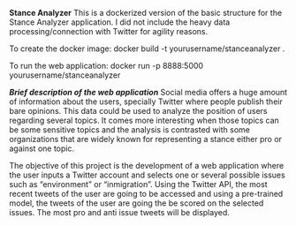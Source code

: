 **Stance Analyzer**
This is a dockerized version of the basic structure for the Stance Analyzer application. I did not include the heavy data processing/connection with Twitter for agility reasons.

To create the docker image: docker build -t yourusername/stanceanalyzer . 

To run the web application: docker run -p 8888:5000 yourusername/stanceanalyzer

***Brief description of the web application***
Social media offers a huge amount of information about the users, specially Twitter where people publish their bare opinions. This data could be used to analyze the position of users regarding several topics. It comes more interesting when those topics can be some sensitive topics and the analysis is contrasted with some organizations that are widely known for representing a stance either pro or against one topic. 

The objective of this project is the development of a web application where the user inputs a Twitter account and selects one or several possible issues such as “environment” or “inmigration”. Using the Twitter API, the most recent tweets of the user are going to be accessed and using a pre-trained model, the tweets of the user are going the be scored on the selected issues. The most pro and anti issue tweets will be displayed.

